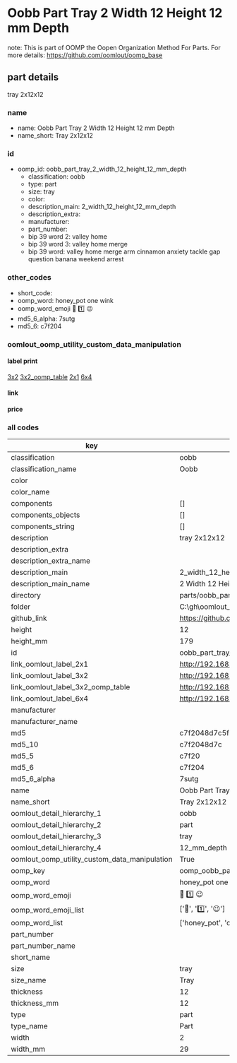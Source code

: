 # Oobb Part Tray 2 Width 12 Height 12 mm Depth  

note: This is part of OOMP the Oopen Organization Method For Parts. For more details: https://github.com/oomlout/oomp_base

##  part details
  



tray 2x12x12



### name
* name: Oobb Part Tray 2 Width 12 Height 12 mm Depth
* name_short: Tray 2x12x12 
### id
* oomp_id: oobb_part_tray_2_width_12_height_12_mm_depth
  * classification: oobb
  * type: part
  * size: tray
  * color: 
  * description_main: 2_width_12_height_12_mm_depth
  * description_extra: 
  * manufacturer: 
  * part_number: 
  * bip 39 word 2: valley home
  * bip 39 word 3: valley home merge
  * bip 39 word: valley home merge arm cinnamon anxiety tackle gap question banana weekend arrest

### other_codes
* short_code: 
* oomp_word: honey_pot one wink
* oomp_word_emoji :honey_pot: :one: :wink:
* md5_6_alpha: 7sutg
* md5_6: c7f204






### oomlout_oomp_utility_custom_data_manipulation
#### label print
[3x2](http://192.168.1.245:1112/?label=oomp%207sutg)
[3x2_oomp_table](http://192.168.1.108:1112/?label=oomp%207sutg)
[2x1](http://192.168.1.242:1112/?label=oomp%207sutg)
[6x4](http://192.168.1.55:1112/?label=oomp%207sutg)    

#### link

                              

#### price







### all codes 
| key | value |  
| --- | --- |  
| classification | oobb |  
| classification_name | Oobb |  
| color |  |  
| color_name |  |  
| components | [] |  
| components_objects | [] |  
| components_string | [] |  
| description | tray 2x12x12 |  
| description_extra |  |  
| description_extra_name |  |  
| description_main | 2_width_12_height_12_mm_depth |  
| description_main_name | 2 Width 12 Height 12 mm Depth |  
| directory | parts/oobb_part_tray_2_width_12_height_12_mm_depth |  
| folder | C:\gh\oomlout_oobb_version_4_generated_parts\parts\oobb_part_tray_2_width_12_height_12_mm_depth |  
| github_link | https://github.com/oomlout/oomlout_oomp_part_src/tree/main/parts/oobb_part_tray_2_width_12_height_12_mm_depth |  
| height | 12 |  
| height_mm | 179 |  
| id | oobb_part_tray_2_width_12_height_12_mm_depth |  
| link_oomlout_label_2x1 | http://192.168.1.242:1112/?label=oomp%207sutg |  
| link_oomlout_label_3x2 | http://192.168.1.245:1112/?label=oomp%207sutg |  
| link_oomlout_label_3x2_oomp_table | http://192.168.1.108:1112/?label=oomp%207sutg |  
| link_oomlout_label_6x4 | http://192.168.1.55:1112/?label=oomp%207sutg |  
| manufacturer |  |  
| manufacturer_name |  |  
| md5 | c7f2048d7c5f5ba0281480bb16db4787 |  
| md5_10 | c7f2048d7c |  
| md5_5 | c7f20 |  
| md5_6 | c7f204 |  
| md5_6_alpha | 7sutg |  
| name | Oobb Part Tray 2 Width 12 Height 12 mm Depth |  
| name_short | Tray 2x12x12  |  
| oomlout_detail_hierarchy_1 | oobb |  
| oomlout_detail_hierarchy_2 | part |  
| oomlout_detail_hierarchy_3 | tray |  
| oomlout_detail_hierarchy_4 | 12_mm_depth |  
| oomlout_oomp_utility_custom_data_manipulation | True |  
| oomp_key | oomp_oobb_part_tray_2_width_12_height_12_mm_depth |  
| oomp_word | honey_pot one wink |  
| oomp_word_emoji | :honey_pot: :one: :wink: |  
| oomp_word_emoji_list | [':honey_pot:', ':one:', ':wink:'] |  
| oomp_word_list | ['honey_pot', 'one', 'wink'] |  
| part_number |  |  
| part_number_name |  |  
| short_name |  |  
| size | tray |  
| size_name | Tray |  
| thickness | 12 |  
| thickness_mm | 12 |  
| type | part |  
| type_name | Part |  
| width | 2 |  
| width_mm | 29 |  
